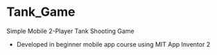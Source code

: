 # Tank_Game
Simple Mobile 2-Player Tank Shooting Game
- Developed in beginner mobile app course using MIT App Inventor 2
